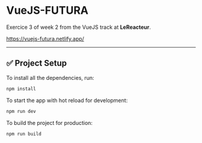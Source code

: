 # VueJS-FUTURA

Exercice 3 of week 2 from the VueJS track at **LeReacteur**.

https://vuejs-futura.netlify.app/

---

## ✅ Project Setup

To install all the dependencies, run:

```bash
npm install
```

To start the app with hot reload for development:

```bash
npm run dev
```

To build the project for production:

```bash
npm run build
```

